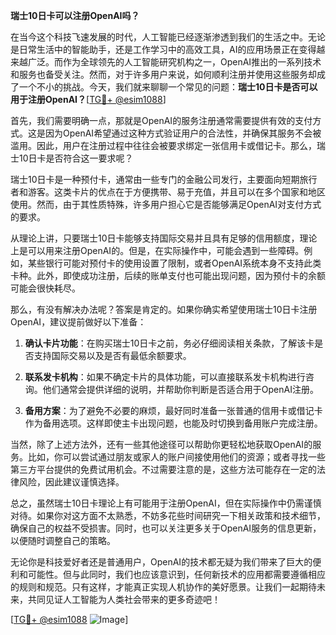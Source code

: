 **瑞士10日卡可以注册OpenAI吗？**

在当今这个科技飞速发展的时代，人工智能已经逐渐渗透到我们的生活之中。无论是日常生活中的智能助手，还是工作学习中的高效工具，AI的应用场景正在变得越来越广泛。而作为全球领先的人工智能研究机构之一，OpenAI推出的一系列技术和服务也备受关注。然而，对于许多用户来说，如何顺利注册并使用这些服务却成了一个不小的挑战。今天，我们就来聊聊一个常见的问题：**瑞士10日卡是否可以用于注册OpenAI？**[[TG💪+ @esim1088](https://t.me/s/esim1088)]

首先，我们需要明确一点，那就是OpenAI的服务注册通常需要提供有效的支付方式。这是因为OpenAI希望通过这种方式验证用户的合法性，并确保其服务不会被滥用。因此，用户在注册过程中往往会被要求绑定一张信用卡或借记卡。那么，瑞士10日卡是否符合这一要求呢？

瑞士10日卡是一种预付卡，通常由一些专门的金融公司发行，主要面向短期旅行者和游客。这类卡片的优点在于方便携带、易于充值，并且可以在多个国家和地区使用。然而，由于其性质特殊，许多用户担心它是否能够满足OpenAI对支付方式的要求。

从理论上讲，只要瑞士10日卡能够支持国际交易并且具有足够的信用额度，理论上是可以用来注册OpenAI的。但是，在实际操作中，可能会遇到一些障碍。例如，某些银行可能对预付卡的使用设置了限制，或者OpenAI系统本身不支持此类卡种。此外，即使成功注册，后续的账单支付也可能出现问题，因为预付卡的余额可能会很快耗尽。

那么，有没有解决办法呢？答案是肯定的。如果你确实希望使用瑞士10日卡注册OpenAI，建议提前做好以下准备：

1. **确认卡片功能**：在购买瑞士10日卡之前，务必仔细阅读相关条款，了解该卡是否支持国际交易以及是否有最低余额要求。
   
2. **联系发卡机构**：如果不确定卡片的具体功能，可以直接联系发卡机构进行咨询。他们通常会提供详细的说明，并帮助你判断是否适合用于OpenAI注册。

3. **备用方案**：为了避免不必要的麻烦，最好同时准备一张普通的信用卡或借记卡作为备用选项。这样即使主卡出现问题，也能及时切换到备用账户完成注册。

当然，除了上述方法外，还有一些其他途径可以帮助你更轻松地获取OpenAI的服务。比如，你可以尝试通过朋友或家人的账户间接使用他们的资源；或者寻找一些第三方平台提供的免费试用机会。不过需要注意的是，这些方法可能存在一定的法律风险，因此建议谨慎选择。

总之，虽然瑞士10日卡理论上有可能用于注册OpenAI，但在实际操作中仍需谨慎对待。如果你对这方面不太熟悉，不妨多花些时间研究一下相关政策和技术细节，确保自己的权益不受损害。同时，也可以关注更多关于OpenAI服务的信息更新，以便随时调整自己的策略。

无论你是科技爱好者还是普通用户，OpenAI的技术都无疑为我们带来了巨大的便利和可能性。但与此同时，我们也应该意识到，任何新技术的应用都需要遵循相应的规则和规范。只有这样，才能真正实现人机协作的美好愿景。让我们一起期待未来，共同见证人工智能为人类社会带来的更多奇迹吧！

[[TG💪+ @esim1088](https://t.me/s/esim1088) ![Image](https://i.postimg.cc/4NQfJmqS/Snipaste-2025-05-13-00-14-12.png)]